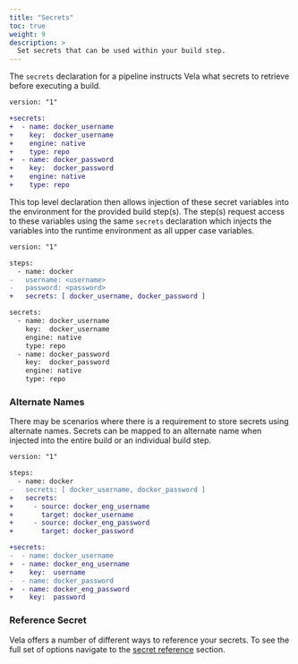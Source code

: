 ```yaml
---
title: "Secrets"
toc: true
weight: 9
description: >
  Set secrets that can be used within your build step.
---
```


The `secrets` declaration for a pipeline instructs Vela what secrets to retrieve before executing a build.

```diff
version: "1"

+secrets:
+  - name: docker_username
+    key:  docker_username
+    engine: native
+    type: repo
+  - name: docker_password
+    key:  docker_password
+    engine: native
+    type: repo
```

This top level declaration then allows injection of these secret variables into the environment for the provided build step(s). The step(s) request access to these variables using the same `secrets` declaration which injects the variables into the runtime environment as all upper case variables.

```diff
version: "1"

steps:
  - name: docker
-   username: <username>
-   password: <password>
+   secrets: [ docker_username, docker_password ]

secrets:
  - name: docker_username
    key:  docker_username
    engine: native
    type: repo
  - name: docker_password
    key:  docker_password
    engine: native
    type: repo
```

### Alternate Names

There may be scenarios where there is a requirement to store secrets using alternate names. Secrets can be mapped to an alternate name when injected into the entire build or an individual build step.

```diff
version: "1"

steps:
  - name: docker
-   secrets: [ docker_username, docker_password ]
+   secrets:
+     - source: docker_eng_username
+       target: docker_username
+     - source: docker_eng_password
+       target: docker_password

+secrets:
-  - name: docker_username
+  - name: docker_eng_username
+    key:  username
-  - name: docker_password
+  - name: docker_eng_password
+    key:  password
```

### Reference Secret

Vela offers a number of different ways to reference your secrets. To see the full set of options navigate to the [secret reference](/docs/usage/pipeline/steps/secrets/) section.
